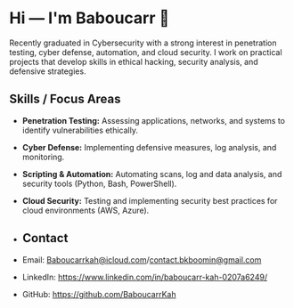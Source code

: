 # Hi — I'm Baboucarr 👋
Recently graduated in Cybersecurity with a strong interest in penetration testing, cyber defense, automation, and cloud security. I work on practical projects that develop skills in ethical hacking, security analysis, and defensive strategies.

## Skills / Focus Areas
- **Penetration Testing:** Assessing applications, networks, and systems to identify vulnerabilities ethically.
- **Cyber Defense:** Implementing defensive measures, log analysis, and monitoring.
- **Scripting & Automation:** Automating scans, log and data analysis, and security tools (Python, Bash, PowerShell).
- **Cloud Security:** Testing and implementing security best practices for cloud environments (AWS, Azure).

- ## Contact
- Email: Baboucarrkah@icloud.com/contact.bkboomin@gmail.com  
- LinkedIn: https://www.linkedin.com/in/baboucarr-kah-0207a6249/ 
- GitHub: https://github.com/BaboucarrKah
